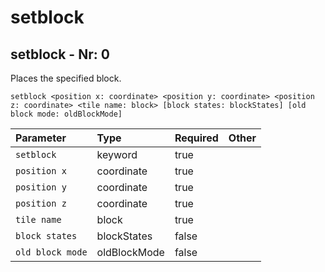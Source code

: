 # setblock

## setblock - Nr: 0

Places the specified block.

```mcfunction
setblock <position x: coordinate> <position y: coordinate> <position z: coordinate> <tile name: block> [block states: blockStates] [old block mode: oldBlockMode]
```

|Parameter|Type|Required|Other|
|:---|:---|:---|:---|
|`setblock`|keyword|true||
|`position x`|coordinate|true||
|`position y`|coordinate|true||
|`position z`|coordinate|true||
|`tile name`|block|true||
|`block states`|blockStates|false||
|`old block mode`|oldBlockMode|false||

